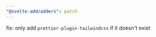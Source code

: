 ```yaml
---
"@svelte-add/adders": patch
---
```


fix: only add `prettier-plugin-tailwindcss` if it doesn't exist
